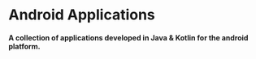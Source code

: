 # Android Applications

#### A collection of applications developed in Java & Kotlin for the android platform.

